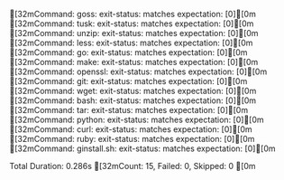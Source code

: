 [32mCommand: goss: exit-status: matches expectation: [0][0m
[32mCommand: tusk: exit-status: matches expectation: [0][0m
[32mCommand: unzip: exit-status: matches expectation: [0][0m
[32mCommand: less: exit-status: matches expectation: [0][0m
[32mCommand: go: exit-status: matches expectation: [0][0m
[32mCommand: make: exit-status: matches expectation: [0][0m
[32mCommand: openssl: exit-status: matches expectation: [0][0m
[32mCommand: git: exit-status: matches expectation: [0][0m
[32mCommand: wget: exit-status: matches expectation: [0][0m
[32mCommand: bash: exit-status: matches expectation: [0][0m
[32mCommand: tar: exit-status: matches expectation: [0][0m
[32mCommand: python: exit-status: matches expectation: [0][0m
[32mCommand: curl: exit-status: matches expectation: [0][0m
[32mCommand: ruby: exit-status: matches expectation: [0][0m
[32mCommand: ginstall.sh: exit-status: matches expectation: [0][0m


Total Duration: 0.286s
[32mCount: 15, Failed: 0, Skipped: 0
[0m